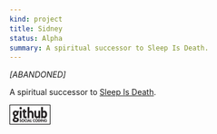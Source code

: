 ```yaml
---
kind: project
title: Sidney
status: Alpha
summary: A spiritual successor to Sleep Is Death.
---
```


_[ABANDONED]_

A spiritual successor to [Sleep Is Death](http://sleepisdeath.net).

[![Github project](/images/github.png)]()

